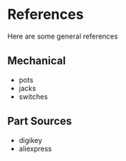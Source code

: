 # References

Here are some general references

## Mechanical

* pots
* jacks
* switches

## Part Sources

* digikey
* aliexpress
